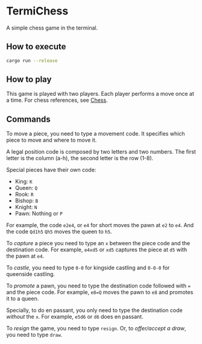 # TermiChess

A simple chess game in the terminal.

## How to execute

```bash
cargo run --release
```

## How to play

This game is played with two players. Each player performs a move once at a time. For chess references, see [Chess](https://en.wikipedia.org/wiki/Chess).

## Commands

To move a piece, you need to type a movement code. It specifies which piece to move and where to move it.

A legal position code is composed by two letters and two numbers. The first letter is the column (a-h), the second letter is the row (1-8).

Special pieces have their own code:
- King: `K`
- Queen: `Q`
- Rook: `R`
- Bishop: `B`
- Knight: `N`
- Pawn: Nothing or `P`

For example, the code `e2e4`, or `e4` for short moves the pawn at `e2` to `e4`. And the code `Qd1h5` `Qh5` moves the queen to `h5`.

To *capture* a piece you need to type an `x` between the piece code and the destination code. For example, `e4xd5` or `xd5` captures the piece at `d5` with the pawn at `e4`.

To *castle*, you need to type `0-0` for kingside castling and `0-0-0` for queenside castling.

To *promote* a pawn, you need to type the destination code followed with `=` and the piece code. For example, `e8=Q` moves the pawn to `e8` and promotes it to a queen.

Specially, to do en passant, you only need to type the destination code *without* the `x`. For example, `e5d6` or `d6` does en passant.

To *resign* the game, you need to type `resign`. Or, to *offer/accept a draw*, you need to type `draw`.
